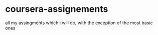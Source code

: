# coursera-assignements
all my assingments which i will do, with the exception of the most basic ones
